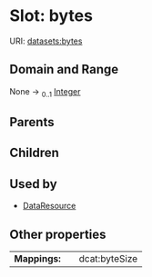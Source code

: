 
# Slot: bytes




URI: [datasets:bytes](https://w3id.org/linkml/manifesto/bytes)


## Domain and Range

None &#8594;  <sub>0..1</sub> [Integer](types/Integer.md)

## Parents


## Children


## Used by

 * [DataResource](DataResource.md)

## Other properties

|  |  |  |
| --- | --- | --- |
| **Mappings:** | | dcat:byteSize |

